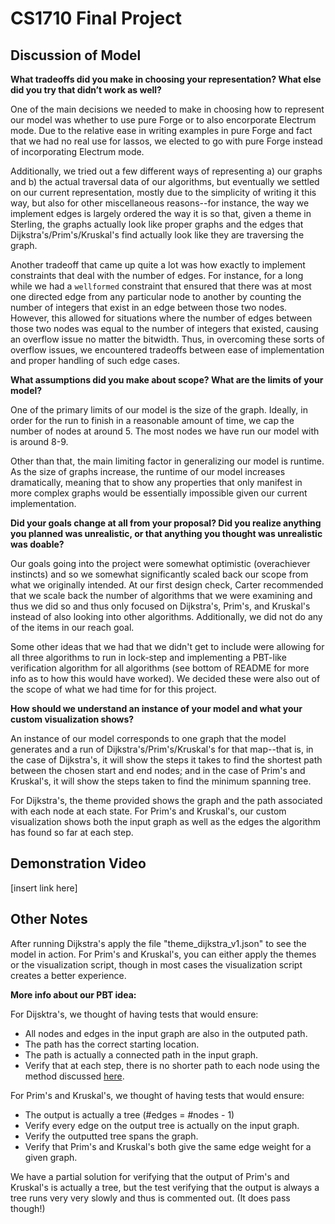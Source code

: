 # CS1710 Final Project

## Discussion of Model

**What tradeoffs did you make in choosing your representation? What else did you try that didn’t work as well?**

One of the main decisions we needed to make in choosing how to represent our model was whether to use pure Forge or to also encorporate Electrum mode. Due to the relative ease in writing examples in pure Forge and fact that we had no real use for lassos, we elected to go with pure Forge instead of incorporating Electrum mode. 

Additionally, we tried out a few different ways of representing a) our graphs and b) the actual traversal data of our algorithms, but eventually we settled on our current representation, mostly due to the simplicity of writing it this way, but also for other miscellaneous reasons--for instance, the way we implement edges is largely ordered the way it is so that, given a theme in Sterling, the graphs actually look like proper graphs and the edges that Dijkstra's/Prim's/Kruskal's find actually look like they are traversing the graph.

Another tradeoff that came up quite a lot was how exactly to implement constraints that deal with the number of edges. For instance, for a long while we had a `wellformed` constraint that ensured that there was at most one directed edge from any particular node to another by counting the number of integers that exist in an edge between those two nodes. However, this allowed for situations where the number of edges between those two nodes was equal to the number of integers that existed, causing an overflow issue no matter the bitwidth. Thus, in overcoming these sorts of overflow issues, we encountered tradeoffs between ease of implementation and proper handling of such edge cases. 


**What assumptions did you make about scope? What are the limits of your model?**

One of the primary limits of our model is the size of the graph. Ideally, in order for the run to finish in a reasonable amount of time, we cap the number of nodes at around 5. The most nodes we have run our model with is around 8-9. 

Other than that, the main limiting factor in generalizing our model is runtime. As the size of graphs increase, the runtime of our model increases dramatically, meaning that to show any properties that only manifest in more complex graphs would be essentially impossible given our current implementation. 


**Did your goals change at all from your proposal? Did you realize anything you planned was unrealistic, or that anything you thought was unrealistic was doable?**

Our goals going into the project were somewhat optimistic (overachiever instincts) and so we somewhat significantly scaled back our scope from what we originally intended. At our first design check, Carter recommended that we scale back the number of algorithms that we were examining and thus we did so and thus only focused on Dijkstra's, Prim's, and Kruskal's instead of also looking into other algorithms. Additionally, we did not do any of the items in our reach goal.

Some other ideas that we had that we didn't get to include were allowing for all three algorithms to run in lock-step and implementing a PBT-like verification algorithm for all algorithms (see bottom of README for more info as to how this would have worked). We decided these were also out of the scope of what we had time for for this project.


**How should we understand an instance of your model and what your custom visualization shows?**

An instance of our model corresponds to one graph that the model generates and a run of Dijkstra's/Prim's/Kruskal's for that map--that is, in the case of Dijkstra's, it will show the steps it takes to find the shortest path between the chosen start and end nodes; and in the case of Prim's and Kruskal's, it will show the steps taken to find the minimum spanning tree. 

For Dijkstra's, the theme provided shows the graph and the path associated with each node at each state. For Prim's and Kruskal's, our custom visualization shows both the input graph as well as the edges the algorithm has found so far at each step. 


## Demonstration Video

[insert link here]

## Other Notes

After running Dijkstra's apply the file "theme_dijkstra_v1.json" to see the model in action. For Prim's and Kruskal's, you can either apply the themes or the visualization script, though in most cases the visualization script creates a better experience.

**More info about our PBT idea:**

For Dijsktra's, we thought of having tests that would ensure:
* All nodes and edges in the input graph are also in the outputed path.
* The path has the correct starting location.
* The path is actually a connected path in the input graph.
* Verify that at each step, there is no shorter path to each node using the method discussed [here](http://tinyurl.com/verify-shortest-paths).

For Prim's and Kruskal's, we thought of having tests that would ensure:
* The output is actually a tree (#edges = #nodes - 1)
* Verify every edge on the output tree is actually on the input graph.
* Verify the outputted tree spans the graph.
* Verify that Prim's and Kruskal's both give the same edge weight for a given graph.

We have a partial solution for verifying that the output of Prim's and Kruskal's is actually a tree, but the test verifying that the output is always a tree runs very very slowly and thus is commented out. (It does pass though!)